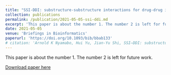 ```yaml
---
title: "SSI-DDI: substructure-substructure interactions for drug-drug interaction prediction"
collection: publications
permalink: /publication/2021-05-05-ssi-ddi.md
excerpt: 'This paper is about the number 1. The number 2 is left for future work.'
date: 2021-05-05
venue: 'Briefings in Bioinformatics'
paperurl: 'https://doi.org/10.1093/bib/bbab133'
# citation: 'Arnold K Nyamabo, Hui Yu, Jian-Yu Shi, SSI–DDI: substructure–substructure interactions for drug–drug interaction prediction, Briefings in Bioinformatics, 2021;, bbab133, https://doi.org/10.1093/bib/bbab133'
---
```

This paper is about the number 1. The number 2 is left for future work.

[Download paper here](https://doi.org/10.1093/bib/bbab133)

<!-- Recommended citation: Arnold K Nyamabo, Hui Yu, Jian-Yu Shi, SSI–DDI: substructure–substructure interactions for drug–drug interaction prediction, <i>Briefings in Bioinformatics</i>, 2021;, bbab133, https://doi.org/10.1093/bib/bbab133. -->